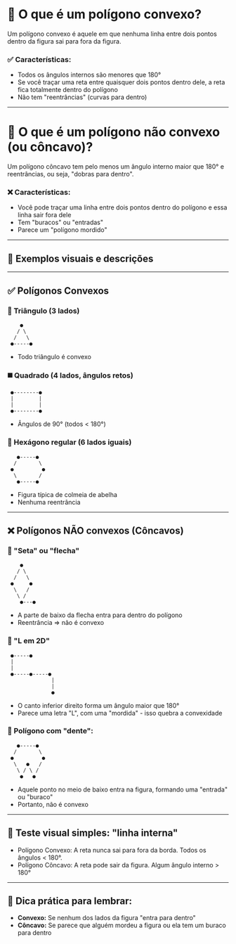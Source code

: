# 📌 O que é um polígono convexo?
Um polígono convexo é aquele em que nenhuma linha entre dois pontos dentro da figura sai para fora da figura.

### ✅ Características:
- Todos os ângulos internos são menores que 180°
- Se você traçar uma reta entre quaisquer dois pontos dentro dele, a reta fica totalmente dentro do polígono
- Não tem "reentrâncias" (curvas para dentro)

---

# 📌 O que é um polígono não convexo (ou côncavo)?
Um polígono côncavo tem pelo menos um ângulo interno maior que 180° e reentrâncias, ou seja, "dobras para dentro".

### ❌ Características:
- Você pode traçar uma linha entre dois pontos dentro do polígono e essa linha sair fora dele
- Tem "buracos" ou "entradas"
- Parece um "polígono mordido"

---

## 🎨 Exemplos visuais e descrições

---

## ✅ Polígonos Convexos

### 🔺 Triângulo (3 lados)
```text
    ●
   / \
  /   \
 ●-----●
```
- Todo triângulo é convexo

### ◼️ Quadrado (4 lados, ângulos retos)
```text
 ●--------●
 |        |
 |        |
 ●--------●
```
- Ângulos de 90° (todos < 180°)

### 🔷 Hexágono regular (6 lados iguais)
```text
   ●-----●
  /       \
 ●         ●
  \       /
   ●-----●
```
- Figura típica de colmeia de abelha
- Nenhuma reentrância

---

## ❌ Polígonos NÃO convexos (Côncavos)

### 🔻 "Seta" ou "flecha"
```text
    ●
   / \
  /   \
 ●     ●
  \   /
   \ /
    ●---●
```
- A parte de baixo da flecha entra para dentro do polígono
- Reentrância => não é convexo

### 📐 "L em 2D"
```text
 ●-----●
 |      
 |      
 ●-----●-----●
              |
              |
              ●
```
- O canto inferior direito forma um ângulo maior que 180°
- Parece uma letra "L", com uma "mordida" - isso quebra a convexidade

### 🧩 Polígono com "dente":
```text
   ●-----●
  /       \
 ●         ●
  \   ●   /
   \ / \ /
    ●   ●
```
- Aquele ponto no meio de baixo entra na figura, formando uma "entrada" ou "buraco"
- Portanto, não é convexo

---

## 🧪 Teste visual simples: "linha interna"

 - Polígono Convexo: A reta nunca sai para fora da borda. Todos os ângulos < 180°.
 - Polígono Côncavo: A reta pode sair da figura. Algum ângulo interno > 180°

---

## 🧠 Dica prática para lembrar:
- **Convexo:** Se nenhum dos lados da figura "entra para dentro"
- **Côncavo:** Se parece que alguém mordeu a figura ou ela tem um buraco para dentro
